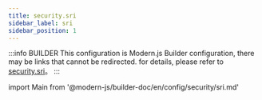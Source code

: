 ```yaml
---
title: security.sri
sidebar_label: sri
sidebar_position: 1
---
```


:::info BUILDER
This configuration is Modern.js Builder configuration, there may be links that cannot be redirected. for details, please refer to [security.sri](https://modernjs.dev/builder/zh/api/config-security.html#security-sri)。
:::

import Main from '@modern-js/builder-doc/en/config/security/sri.md'

<Main />
